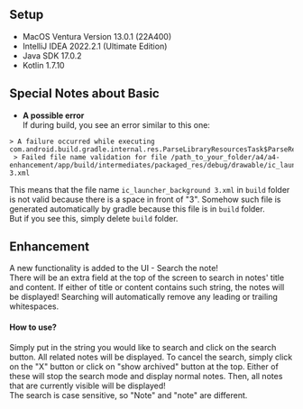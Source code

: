 ## Setup
 * MacOS Ventura Version 13.0.1 (22A400)
 * IntelliJ IDEA 2022.2.1 (Ultimate Edition)
 * Java SDK 17.0.2
 * Kotlin 1.7.10

## Special Notes about Basic
* **A possible error**  
If during build, you see an error similar to this one:
```
> A failure occurred while executing com.android.build.gradle.internal.res.ParseLibraryResourcesTask$ParseResourcesRunnable
 > Failed file name validation for file /path_to_your_folder/a4/a4-enhancement/app/build/intermediates/packaged_res/debug/drawable/ic_launcher_background 3.xml
```
This means that the file name `ic_launcher_background 3.xml` in `build` folder is not valid because there is a space in front of "3". Somehow such file is generated automatically by gradle because this file is in `build` folder.  
But if you see this, simply delete `build` folder.

## Enhancement
A new functionality is added to the UI - Search the note!  
There will be an extra field at the top of the screen to search in notes' title and content. If either of title or content
contains such string, the notes will be displayed! Searching will automatically remove any leading or trailing whitespaces.

#### How to use?
Simply put in the string you would like to search and click on the search button. All related notes will be displayed. To cancel the search,
simply click on the "X" button or click on "show archived" button at the top. Either of these will stop the search mode and display normal notes.
Then, all notes that are currently visible will be displayed!  
The search is case sensitive, so "Note" and "note" are different.
